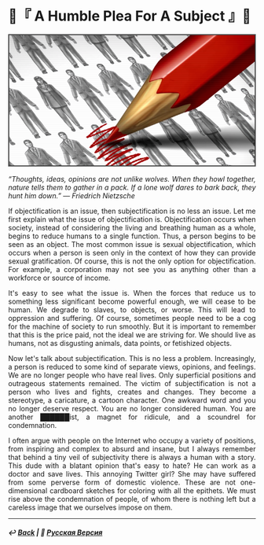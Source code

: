 # 🙏『 A Humble Plea For A Subject 』🙏

![A Humble Plea For A Subject](https://raw.githubusercontent.com/Rozephyros/rozephyros.github.io/master/Humble%20Plea.png)

<p align="justify"><i>“Thoughts, ideas, opinions are not unlike wolves. When they howl together, nature tells them to gather in a pack. If a lone wolf dares to bark back, they hunt him down.” — Friedrich Nietzsche</i></p>

<p align="justify">If objectification is an issue, then subjectification is no less an issue. Let me first explain what the issue of objectification is. Objectification occurs when society, instead of considering the living and breathing human as a whole, begins to reduce humans to a single function. Thus, a person begins to be seen as an object. The most common issue is sexual objectification, which occurs when a person is seen only in the context of how they can provide sexual gratification. Of course, this is not the only option for objectification. For example, a corporation may not see you as anything other than a workforce or source of income.</p>

<p align="justify">It's easy to see what the issue is. When the forces that reduce us to something less significant become powerful enough, we will cease to be human. We degrade to slaves, to objects, or worse. This will lead to oppression and suffering. Of course, sometimes people need to be a cog for the machine of society to run smoothly. But it is important to remember that this is the price paid, not the ideal we are striving for. We should live as humans, not as disgusting animals, data points, or fetishized objects.</p>

<p align="justify">Now let's talk about subjectification. This is no less a problem. Increasingly, a person is reduced to some kind of separate views, opinions, and feelings. We are no longer people who have real lives. Only superficial positions and outrageous statements remained. The victim of subjectification is not a person who lives and fights, creates and changes. They become a stereotype, a caricature, a cartoon character. One awkward word and you no longer deserve respect. You are no longer considered human. You are another ██████ist, a magnet for ridicule, and a scoundrel for condemnation.</p>

<p align="justify">I often argue with people on the Internet who occupy a variety of positions, from inspiring and complex to absurd and insane, but I always remember that behind a tiny veil of subjectivity there is always a human with a story. This dude with a blatant opinion that's easy to hate? He can work as a doctor and save lives. This annoying Twitter girl? She may have suffered from some perverse form of domestic violence. These are not one-dimensional cardboard sketches for coloring with all the epithets. We must rise above the condemnation of people, of whom there is nothing left but a careless image that we ourselves impose on them.</p>

***

##### ↩️ [Back](index.md) | 🌻 [Русская Версия](humble-2.md) 
